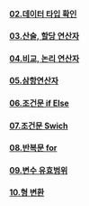 
#### [02.데이터 타입 확인](https://github.com/ohtaekwon/JS-TEST/blob/master/ch%202.%20JS%20%EC%8B%9C%EC%9E%91%ED%95%98%EA%B8%B0/02_%EB%8D%B0%EC%9D%B4%ED%84%B0%20%ED%83%80%EC%9E%85%20%ED%99%95%EC%9D%B8.md)
#### [03.산술, 할당 연산자](https://github.com/ohtaekwon/JS-TEST/blob/master/ch%202.%20JS%20%EC%8B%9C%EC%9E%91%ED%95%98%EA%B8%B0/03_%EC%82%B0%EC%88%A0%2C%20%ED%95%A0%EB%8B%B9%20%EC%97%B0%EC%82%B0%EC%9E%90.md)
#### [04.비교, 논리 연산자](https://github.com/ohtaekwon/JS-TEST/blob/master/ch%202.%20JS%20%EC%8B%9C%EC%9E%91%ED%95%98%EA%B8%B0/04_%EB%B9%84%EA%B5%90%2C%20%EB%85%BC%EB%A6%AC%20%EC%97%B0%EC%82%B0%EC%9E%90.md)
#### [05.삼항연산자]()
#### [06.조건문 if Else]()
#### [07.조건문 Swich]()
#### [08.반복문 for]()
#### [09.변수 유효범위]()
#### [10.형 변환]()
